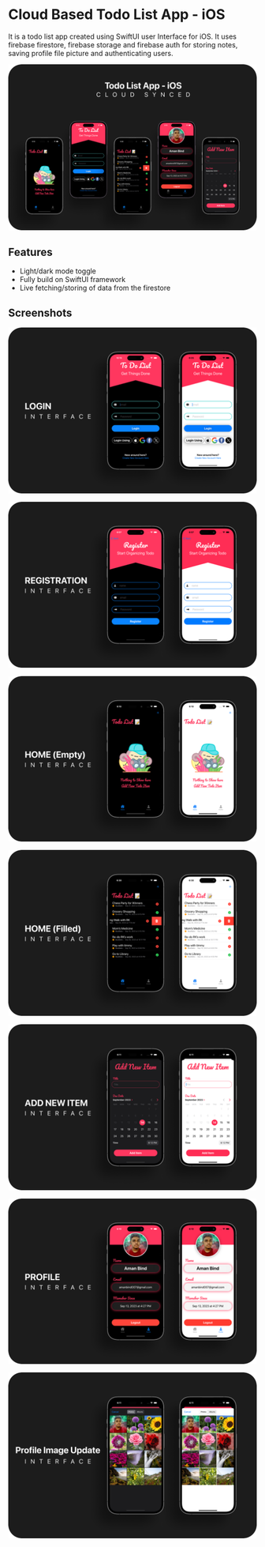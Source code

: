 
# Cloud Based Todo List App - iOS

It is a todo list app created using SwiftUI user Interface for iOS. It uses firebase firestore, firebase storage and firebase auth for storing notes, saving profile file picture and authenticating users.

![App Banner](https://github.com/amanbind007/Cloud-synced-Todo-App-iOS/blob/main/Screenshots/App%20Front.png?raw=true)



## Features

- Light/dark mode toggle
- Fully build on SwiftUI framework
- Live fetching/storing of data from the firestore



## Screenshots

![Login Screenshot](https://github.com/amanbind007/Cloud-synced-Todo-App-iOS/blob/main/Screenshots/Screenshot%201%20Large.png?raw=true)

![Registration Screenshot](https://github.com/amanbind007/Cloud-synced-Todo-App-iOS/blob/main/Screenshots/Screenshot%202%20Large.png?raw=true)

![Hoome(Empty) Screenshot](https://github.com/amanbind007/Cloud-synced-Todo-App-iOS/blob/main/Screenshots/Screenshot%203%20Large.png?raw=true)

![Hoome(Filled) Screenshot](https://github.com/amanbind007/Cloud-synced-Todo-App-iOS/blob/main/Screenshots/Screenshot%205%20Large.png?raw=true)

![Add New Item Screenshot](https://github.com/amanbind007/Cloud-synced-Todo-App-iOS/blob/main/Screenshots/Screenshot%204%20Large.png?raw=true)

![Profile View Screenshot](https://github.com/amanbind007/Cloud-synced-Todo-App-iOS/blob/main/Screenshots/Screenshot%206%20Large.png?raw=true)

![Update Profile Screenshot](https://github.com/amanbind007/Cloud-synced-Todo-App-iOS/blob/main/Screenshots/Screenshot%207%20Large.png?raw=true)





